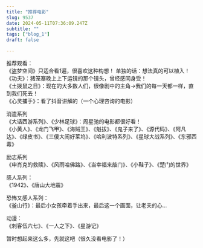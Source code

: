 ```yaml
--- 
title: "推荐电影" 
slug: 9537
date: 2024-05-11T07:36:09.247Z 
subtitle: "" 
tags: ["blog_1"] 
draft: false

--- 
```

推荐观看：  
《盗梦空间》只适合看1遍，很喜欢这种构想！   单独的话：想法真的可以植入！  
《功夫》：猪笼寨晚上上下运镜的那个镜头，曾经感同身受！  
《土拨鼠之日》：现在的大多数人们，很像剧中的主角->我们的每一天都一样，直到我们死去！  
《心灵捕手》：看了抖音讲解的（一个心理咨询的电影）

消遣系列  
《大话西游系列》、《少林足球》：周星驰的电影都很好看！  
《小黄人》、《龙门飞甲》、《海贼王》、《魁拔》、《鬼子来了》、《源代码》、《阿凡达》、《绿皮书》、《三傻大闹好莱坞》、《哈利波特系列》、《星球大战系列》、《东邪西毒》  

励志系列    
《申肖克的救赎》、《风雨哈佛路》、《当幸福来敲门》、《小鞋子》、《楚门的世界》  

感人系列：    
《1942》、《唐山大地震》

恐怖又感人系列：  
《釜山行》：最后小女孩牵着手出来，最后这一个画面，让老夫的心...


动漫：  
《刺客伍六七》、《一人之下》、《星游记》



暂时想起来这么多，先就这吧（很久没看电影了！）







